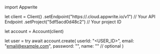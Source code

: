 import Appwrite

let client = Client()
    .setEndpoint("https://<REGION>.cloud.appwrite.io/v1") // Your API Endpoint
    .setProject("5df5acd0d48c2") // Your project ID

let account = Account(client)

let user = try await account.create(
    userId: "<USER_ID>",
    email: "email@example.com",
    password: "",
    name: "<NAME>" // optional
)

